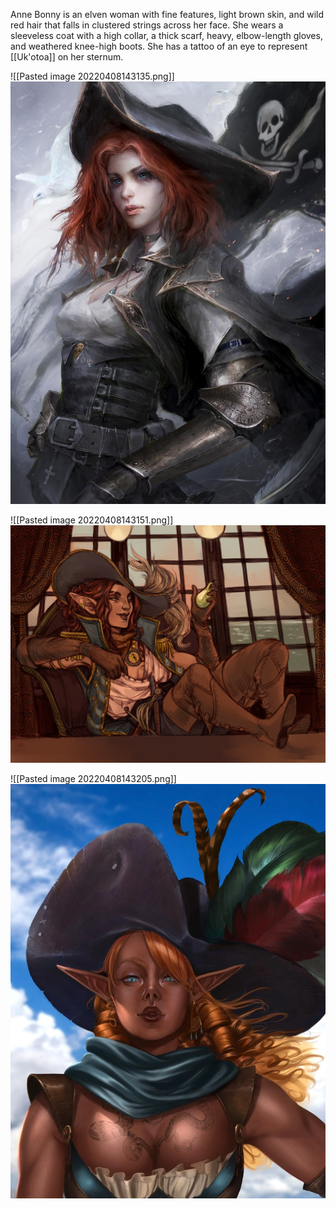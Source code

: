 Anne Bonny is an elven woman with fine features, light brown skin, and wild red hair that falls in clustered strings across her face. She wears a sleeveless coat with a high collar, a thick scarf, heavy, elbow-length gloves, and weathered knee-high boots. She has a tattoo of an eye to represent [[Uk'otoa]] on her sternum.

![[Pasted image 20220408143135.png]]
<img src="/assets/Pasted image 20220408143135.png"/>

![[Pasted image 20220408143151.png]]
<img src="/assets/Pasted image 20220408143151.png"/>

![[Pasted image 20220408143205.png]]
<img src="/assets/Pasted image 20220408143205.png"/>
